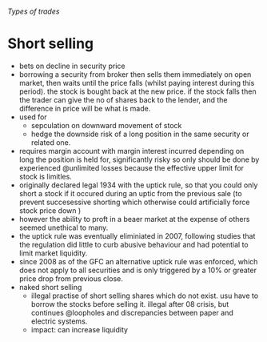 ###### Types of trades

# Short selling
- bets on decline in security price
- borrowing a security from broker then sells them immediately on open market, then waits until the price falls (whilst paying interest during this period). the stock is bought back at the new price. if the stock falls then the trader can give the no of shares back to the lender, and the difference in price will be what is made. 
- used for
    + sepculation on downward movement of stock
    + hedge the downside risk of a long position in the same security or related one. 
- requires margin account with margin interest incurred depending on long the position is held for, significantly risky so only should be done by experienced @unlimited losses because the effective upper limit for stock is limitles. 
- originally declared legal 1934 with the uptick rule, so that you could only short a stock if it occured during an uptic from the previous sale (to prevent succesessive shorting which otherwise could artificially force stock price down )
- however the ability to proft in a beaer market at the expense of others seemed unethical to many. 
- the uptick rule was eventually eliminiated in 2007, following studies that the regulation did little to curb abusive behaviour and had potential to limit market liquidity. 
- since 2008 as of the GFC an alternative uptick rule was enforced, which does not apply to all securities and is only triggered by a 10% or greater price drop from previous close. 
- naked short selling
    + illegal practise of short selling shares which do not exist. usu have to borrow the stocks before selling it. illegal after 08 crisis, but continues @loopholes and discrepancies between paper and electric systems. 
    + impact: can increase liquidity 
